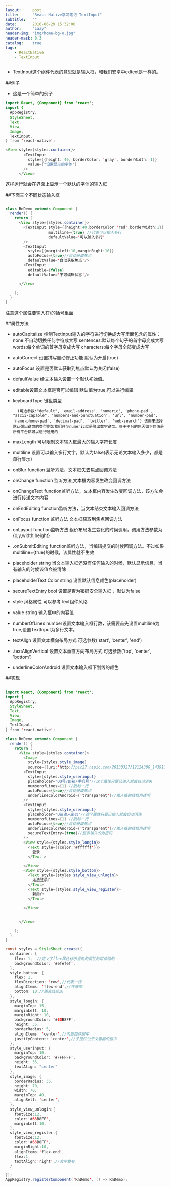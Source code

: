 ```yaml
---
layout:     post
title:      "React-Native学习笔记-TextInput"
subtitle:   ""
date:       2016-06-29 15:32:00
author:     "Lazy"
header-img: "img/home-bg-o.jpg"
header-mask: 0.3
catalog:    true
tags:
    - ReactNative
    - TextInput
---
```





- TextInput这个组件代表的意思就是输入框，和我们安卓中edtext是一样的。


##例子
- 这是一个简单的例子



```java
import React, {Component} from 'react';
import {
  AppRegistry,
  StyleSheet,
  Text,
  View,
  Image,
  TextInput,
} from 'react-native';

<View style={styles.container}>
        <TextInput
          style={{height: 40, borderColor: 'gray', borderWidth: 1}}
          value={"设置显示的字体"}
        />
      </View>

```

这样运行就会在界面上显示一个默认的字体的输入框



##下面三个不同状态输入框



```java

class RnDemo extends Component {
  render() {
    return (
      <View style={styles.container}>
        <TextInput style={{height:40,borderColor:'red',borderWidth:1}}
                   multiline={true} //代表可以输入多行
                   defaultValue='可以输入多行'
        />
        <TextInput
          style={{marginLeft:10,marginRight:10}}
          autoFocus={true}//自动获取焦点
          defaultValue='自动获取焦点'/>
        <TextInput
          editable={false}
          defaultValue='不可编辑状态'/>

      </View>

    );
  }
}

```


注意这个属性要输入在/的括号里面



##属性方法



- autoCapitalize  控制TextInput输入的字符进行切换成大写里面包含的属性：
        none:不自动切换任何字符成大写
        sentences:默认每个句子的首字母变成大写
        words:每个单词的首字母变成大写
        characters:每个字母全部变成大写





- autoCorrect  设置拼写自动修正功能 默认为开启(true)
- autoFocus 设置是否默认获取到焦点默认为关闭(false)
- defaultValue  给文本输入设置一个默认初始值。
- editable设置文本框是否可以编辑 默认值为true,可以进行编辑
- keyboardType  键盘类型


        (可选参数:"default", 'email-address', 'numeric', 'phone-pad', "ascii-capable", 'numbers-and-punctuation', 'url', 'number-pad', 'name-phone-pad', 'decimal-pad', 'twitter', 'web-search') 该用来选择默认弹出键盘的类型例如我们甚至numeric就是弹出数字键盘。鉴于平台的原因如下的值是所有平台都可以进行通用的

- maxLength  可以限制文本输入框最大的输入字符长度
- multiline  设置可以输入多行文字，默认为false(表示无论文本输入多少，都是单行显示)
- onBlur  function 监听方法，文本框失去焦点回调方法
- onChange function 监听方法,文本框内容发生改变回调方法
- onChangeText  function监听方法，文本框内容发生改变回调方法，该方法会进行传递文本内容
- onEndEditing  function监听方法，当文本结束文本输入回调方法
- onFocus  function 监听方法  文本框获取到焦点回调方法
- onLayout  function监听方法  组价布局发生变化的时候调用，调用方法参数为 {x,y,width,height}
- .onSubmitEditing function监听方法，当编辑提交的时候回调方法。不过如果multiline={true}的时候，该属性就不生效
- placeholder string 当文本输入框还没有任何输入的时候，默认显示信息，当有输入的时候该值会被清除
- placeholderText Color  string 设置默认信息颜色(placeholder)
- secureTextEntry  bool 设置是否为密码安全输入框 ，默认为false
- style 风格属性  可以参考Text组件风格
- value  string 输入框中的内容值
- numberOfLines number设置文本输入框行数，该需要首先设置multiline为true,设置TextInput为多行文本。
- textAlign 设置文本横向布局方式 可选参数('start', 'center', 'end')
- .textAlignVertical 设置文本垂直方向布局方式 可选参数('top', 'center', 'bottom')
- underlineColorAndroid  设置文本输入框下划线的颜色



##实现



```java

import React, {Component} from 'react';
import {
  AppRegistry,
  StyleSheet,
  Text,
  View,
  Image,
  TextInput,
} from 'react-native';

class RnDemo extends Component {
  render() {
    return (
      <View style={styles.container}>
        <Image
          style={styles.style_image}
          source={{uri:'http://pic27.nipic.com/20130327/12124306_143913492166_2.jpg'}}/>
        <TextInput
          style={styles.style_userinput}
          placeholder="QQ号/邮箱/手机号"//这个属性只要已输入就会自动消失
          numberofLines={1} //限制一行
          autoFocus={true}//自动获取焦点
          underlineColorAndroid={'transparent'}//输入框的线框为透明
        />
        <TextInput
          style={styles.style_userinput}
          placeholder="Q请输入密码"//这个属性只要已输入就会自动消失
          numberofLines={1} //限制一行
          autoFocus={true}//自动获取焦点
          underlineColorAndroid={'transparent'}//输入框的线框为透明
          secureTextEntry={true}//显示输入的为密码
        />
        <View style={styles.style_longin}>
          <Text style={{color:'#ffffff'}}>
            登录
          </Text >

        </View>
        <View style={styles.style_bottom}>
          <Text style={styles.style_view_unlogin}>
            无法登录?
          </Text>
          <Text style={styles.style_view_register}>
            新用户
          </Text>

        </View>


      </View>

    );
  }
}

const styles = StyleSheet.create({
  container: {
    flex: 1,  //定义了flex属性标示当前的属性的可伸缩的
    backgroundColor: '#efefef',
  },
  style_bottom: {
    flex: 1,
    flexDirection: 'row',//代表一行
    alignItems: 'flex-end',//在底部
    bottom: 10,//距离底部10
  },
  style_longin: {
    marginTop: 15,
    marginLeft: 10,
    marginRight: 10,
    backgroundColor: '#63B8FF',
    height: 35,
    borderRadius: 5,
    alignItems: 'center',//内部控件居中
    justifyContent: 'center',//子控件位于父容器的居中
  },
  style_userinput: {
    marginTop: 10,
    backgroundColor: '#FFFFFF',
    height: 35,
    textAlign: "center"
  },
  style_image: {
    borderRadius: 35,
    height: 70,
    width: 70,
    marginTop: 40,
    alignSelf: 'center',
  },
  style_view_unlogin:{
    fontSize:12,
    color:'#63B8FF',
    marginLeft:10,
  },
  style_view_register:{
    fontSize:12,
    color:'#63B8FF',
    marginRight:10,
    alignItems:'flex-end',
    flex:1,
    textAlign:'right',//文字靠右
  }

});
AppRegistry.registerComponent('RnDemo', () => RnDemo);

```
